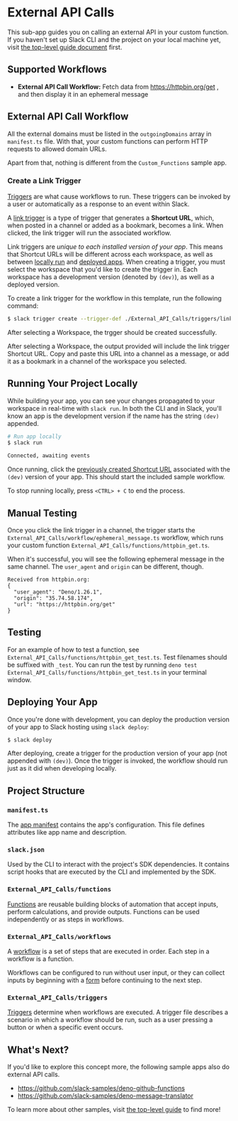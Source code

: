 # External API Calls

This sub-app guides you on calling an external API in your custom function. If
you haven't set up Slack CLI and the project on your local machine yet, visit
[the top-level guide document](../README.md) first.

## Supported Workflows

- **External API Call Workflow:** Fetch data from https://httpbin.org/get , and
  then display it in an ephemeral message

## External API Call Workflow

All the external domains must be listed in the `outgoingDomains` array in
`manifest.ts` file. With that, your custom functions can perform HTTP requests
to allowed domain URLs.

Apart from that, nothing is different from the `Custom_Functions` sample app.

### Create a Link Trigger

[Triggers](https://api.slack.com/future/triggers) are what cause workflows to
run. These triggers can be invoked by a user or automatically as a response to
an event within Slack.

A [link trigger](https://api.slack.com/future/triggers/link) is a type of
trigger that generates a **Shortcut URL**, which, when posted in a channel or
added as a bookmark, becomes a link. When clicked, the link trigger will run the
associated workflow.

Link triggers are _unique to each installed version of your app_. This means
that Shortcut URLs will be different across each workspace, as well as between
[locally run](#running-your-project-locally) and
[deployed apps](#deploying-your-app). When creating a trigger, you must select
the workspace that you'd like to create the trigger in. Each workspace has a
development version (denoted by `(dev)`), as well as a deployed version.

To create a link trigger for the workflow in this template, run the following
command:

```zsh
$ slack trigger create --trigger-def ./External_API_Calls/triggers/link.ts
```

After selecting a Workspace, the trgger should be created successfully.

After selecting a Workspace, the output provided will include the link trigger
Shortcut URL. Copy and paste this URL into a channel as a message, or add it as
a bookmark in a channel of the workspace you selected.

## Running Your Project Locally

While building your app, you can see your changes propagated to your workspace
in real-time with `slack run`. In both the CLI and in Slack, you'll know an app
is the development version if the name has the string `(dev)` appended.

```zsh
# Run app locally
$ slack run

Connected, awaiting events
```

Once running, click the
[previously created Shortcut URL](#create-a-link-trigger) associated with the
`(dev)` version of your app. This should start the included sample workflow.

To stop running locally, press `<CTRL> + C` to end the process.

## Manual Testing

Once you click the link trigger in a channel, the trigger starts the
`External_API_Calls/workflow/ephemeral_message.ts` workflow, which runs your
custom function `External_API_Calls/functions/httpbin_get.ts`.

When it's successful, you will see the following ephemeral message in the same
channel. The `user_agent` and `origin` can be different, though.

```
Received from httpbin.org:
{
  "user_agent": "Deno/1.26.1",
  "origin": "35.74.58.174",
  "url": "https://httpbin.org/get"
}
```

## Testing

For an example of how to test a function, see
`External_API_Calls/functions/httpbin_get_test.ts`. Test filenames should be
suffixed with `_test`. You can run the test by running
`deno test External_API_Calls/functions/httpbin_get_test.ts` in your terminal
window.

## Deploying Your App

Once you're done with development, you can deploy the production version of your
app to Slack hosting using `slack deploy`:

```zsh
$ slack deploy
```

After deploying, create a trigger for the production version of your app (not
appended with `(dev)`). Once the trigger is invoked, the workflow should run
just as it did when developing locally.

## Project Structure

### `manifest.ts`

The [app manifest](https://api.slack.com/future/manifest) contains the app's
configuration. This file defines attributes like app name and description.

### `slack.json`

Used by the CLI to interact with the project's SDK dependencies. It contains
script hooks that are executed by the CLI and implemented by the SDK.

### `External_API_Calls/functions`

[Functions](https://api.slack.com/future/functions) are reusable building blocks
of automation that accept inputs, perform calculations, and provide outputs.
Functions can be used independently or as steps in workflows.

### `External_API_Calls/workflows`

A [workflow](https://api.slack.com/future/workflows) is a set of steps that are
executed in order. Each step in a workflow is a function.

Workflows can be configured to run without user input, or they can collect
inputs by beginning with a [form](https://api.slack.com/future/forms) before
continuing to the next step.

### `External_API_Calls/triggers`

[Triggers](https://api.slack.com/future/triggers) determine when workflows are
executed. A trigger file describes a scenario in which a workflow should be run,
such as a user pressing a button or when a specific event occurs.

## What's Next?

If you'd like to explore this concept more, the following sample apps also do external API calls.

- https://github.com/slack-samples/deno-github-functions
- https://github.com/slack-samples/deno-message-translator

To learn more about other samples, visit [the top-level guide](../README.md) to
find more!
